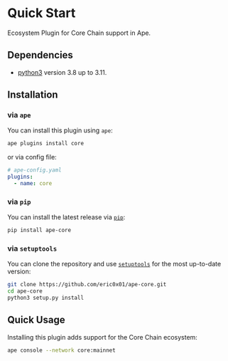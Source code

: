 # Quick Start

Ecosystem Plugin for Core Chain support in Ape.

## Dependencies

- [python3](https://www.python.org/downloads) version 3.8 up to 3.11.

## Installation

### via `ape`

You can install this plugin using `ape`:

```bash
ape plugins install core
```

or via config file:

```yaml
# ape-config.yaml
plugins:
  - name: core
```

### via `pip`

You can install the latest release via [`pip`](https://pypi.org/project/pip/):

```bash
pip install ape-core
```

### via `setuptools`

You can clone the repository and use [`setuptools`](https://github.com/pypa/setuptools) for the most up-to-date version:

```bash
git clone https://github.com/eric0x01/ape-core.git
cd ape-core
python3 setup.py install
```

## Quick Usage

Installing this plugin adds support for the Core Chain ecosystem:

```bash
ape console --network core:mainnet
```
